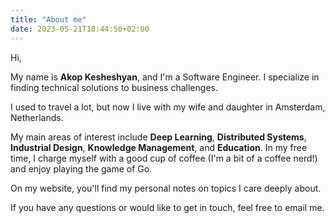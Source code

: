 ```yaml
---
title: "About me"
date: 2023-05-21T18:44:50+02:00
---
```


Hi,

My name is **Akop Kesheshyan**, and I'm a Software Engineer. I specialize in finding technical solutions to business challenges.

I used to travel a lot, but now I live with my wife and daughter in Amsterdam, Netherlands.

My main areas of interest include **Deep Learning**, **Distributed Systems**, **Industrial Design**, **Knowledge Management**, and **Education**. In my free time, I charge myself with a good cup of coffee (I'm a bit of a coffee nerd!) and enjoy playing the game of Go.

On my website, you'll find my personal notes on topics I care deeply about.

If you have any questions or would like to get in touch, feel free to email me.
